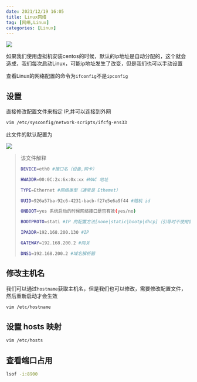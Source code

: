 ```yaml
---
date: 2021/12/19 16:05
title: Linux网络
tag: [网络,Linux]
categories: [Linux]
---
```


![](https://picture.xcye.xyz/image-20211219160631786.png?x-oss-process=style/pictureProcess1)

如果我们使用虚拟机安装centos的时候，默认的ip地址是自动分配的，这个就会造成，我们每次启动Linux，可能ip地址发生了改变，但是我们也可以手动设置

查看Linux的网络配置的命令为`ifconfig`不是`ipconfig`



## 设置

直接修改配置文件来指定 IP,并可以连接到外网

```sh
vim /etc/sysconfig/network-scripts/ifcfg-ens33
```

此文件的默认配置为

![](https://picture.xcye.xyz/image-20211219161135518.png?x-oss-process=style/pictureProcess1)

> 该文件解释
>
> ```sh
> DEVICE=eth0 #接口名（设备,网卡） 
> 
> HWADDR=00:0C:2x:6x:0x:xx #MAC 地址 
> 
> TYPE=Ethernet #网络类型（通常是 Ethemet） 
> 
> UUID=926a57ba-92c6-4231-bacb-f27e5e6a9f44 #随机 id 
> 
> ONBOOT=yes 系统启动的时候网络接口是否有效(yes/no)
> 
> BOOTPROTO=stati #IP 的配置方法[none|static|bootp|dhcp]（引导时不使用协议|静态分配 IP|BOOTP 协议|DHCP 协议） 
> 
> IPADDR=192.168.200.130 #IP
> 
> GATEWAY=192.168.200.2 #网关
> 
> DNS1=192.168.200.2 #域名解析器
> ```



## 修改主机名

我们可以通过`hostname`获取主机名，但是我们也可以修改，需要修改配置文件，然后重新启动才会生效

```sh
vim /etc/hostname
```



## 设置 hosts 映射

```sh
vim /etc/hosts
```





## 查看端口占用

```sh
lsof -i:8900
```

